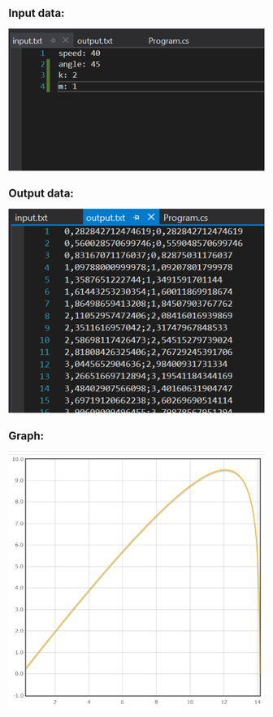 <h2>Input data:</h2>
<p>
  <img src="https://raw.githubusercontent.com/daremove/WPF/master/body-throw-with-Euler-method/images/input.png"> 
</p>

<h2>Output data:</h2>
<p>
  <img src="https://raw.githubusercontent.com/daremove/WPF/master/body-throw-with-Euler-method/images/output.png"> 
</p>

<h2>Graph:</h2>
<p>
  <img src="https://raw.githubusercontent.com/daremove/WPF/master/body-throw-with-Euler-method/images/graph.png"> 
</p>
